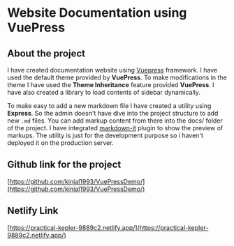 # Website Documentation using VuePress

## About the project

I have created documentation website using [Vuepress](https://vuepress.vuejs.org/) framework. I have used the default theme provided by **VuePress**. To make modifications in the theme I have used the **Theme Inheritance** feature provided **VuePress**. I have also created a library to load contents of sidebar dynamically.

To make easy to add a new markdown file I have created a utility using **Express**. So the admin doesn't have dive into the project structure to add new `.md` files. You can add markup content from there into the docs/ folder of the project. I have integrated [markdown-it](https://github.com/markdown-it/markdown-it) plugin to show the preview of markups. The utility is just for the development purpose so i haven't deployed it on the production server.

## Github link for the project
[https://github.com/kinjal1993/VuePressDemo/](https://github.com/kinjal1993/VuePressDemo/)

## Netlify Link
[https://practical-kepler-9889c2.netlify.app/](https://practical-kepler-9889c2.netlify.app/)